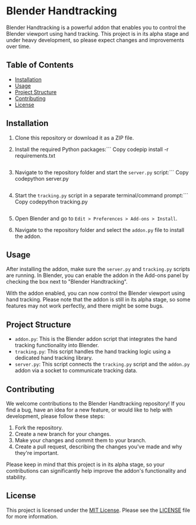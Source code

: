 # Blender Handtracking

Blender Handtracking is a powerful addon that enables you to control the Blender viewport using hand tracking. This project is in its alpha stage and under heavy development, so please expect changes and improvements over time.

## Table of Contents

- [Installation](#installation)
- [Usage](#usage)
- [Project Structure](#project-structure)
- [Contributing](#contributing)
- [License](#license)

## Installation

1. Clone this repository or download it as a ZIP file.
2. Install the required Python packages:```
   Copy codepip install -r requirements.txt

   ```

   ```

3. Navigate to the repository folder and start the `server.py` script:```
   Copy codepython server.py

   ```

   ```

4. Start the `tracking.py` script in a separate terminal/command prompt:```
   Copy codepython tracking.py

   ```

   ```

5. Open Blender and go to `Edit > Preferences > Add-ons > Install`.
6. Navigate to the repository folder and select the `addon.py` file to install the addon.

## Usage

After installing the addon, make sure the `server.py` and `tracking.py` scripts are running. In Blender, you can enable the addon in the Add-ons panel by checking the box next to "Blender Handtracking".

With the addon enabled, you can now control the Blender viewport using hand tracking. Please note that the addon is still in its alpha stage, so some features may not work perfectly, and there might be some bugs.

## Project Structure

- `addon.py`: This is the Blender addon script that integrates the hand tracking functionality into Blender.
- `tracking.py`: This script handles the hand tracking logic using a dedicated hand tracking library.
- `server.py`: This script connects the `tracking.py` script and the `addon.py` addon via a socket to communicate tracking data.

## Contributing

We welcome contributions to the Blender Handtracking repository! If you find a bug, have an idea for a new feature, or would like to help with development, please follow these steps:

1. Fork the repository.
2. Create a new branch for your changes.
3. Make your changes and commit them to your branch.
4. Create a pull request, describing the changes you've made and why they're important.

Please keep in mind that this project is in its alpha stage, so your contributions can significantly help improve the addon's functionality and stability.

## License

This project is licensed under the [MIT License](LICENSE). Please see the [LICENSE](LICENSE) file for more information.
